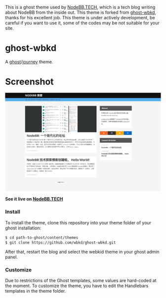 This is a ghost theme used by [NodeBB.TECH](http://nodebb.tech), which is a tech blog writing about NodeBB from the inside out.
This theme is forked from [ghost-wbkd](https://github.com/wbkd/ghost-wbkd), thanks for his excellent job.
This theme is under actively development, be careful if you want to use it, some of the codes may be not suitable for your site.

# ghost-wbkd
A [ghost](https://ghost.org/)/[journey](https://github.com/kabukky/journey) theme.


# Screenshot
[![screenshot](./home.png)](http://nodebb.tech)

**See it live on [NodeBB.TECH](http://nodebb.tech)**

### Install

To install the theme, clone this repository into your theme folder of your ghost installation:

```
$ cd path-to-ghost/content/themes
$ git clone https://github.com/wbkd/ghost-wbkd.git
```

After that, restart the blog and select the webkid theme in your ghost admin panel.

### Customize

Due to restrictions of the Ghost templates, some values are hard-coded at the moment. To customize the theme, you have to edit the Handlebars templates in the theme folder.
